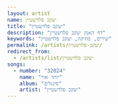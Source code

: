 ```yaml
---
layout: artist
name: יעקב פלדשטיין
title: "יעקב פלדשטיין"
description: "דף האמן יעקב פלדשטיין"
keywords: "שירים, מוזיקה, יעקב פלדשטיין"
permalink: /artists/יעקב-פלדשטיין/
redirect_from:
  - /artists/list/יעקב פלדשטיין
songs:
  - number: "32824"
    name: "יותר אור"
    album: "סינגלים"
    artist: "יעקב פלדשטיין"
---
```

